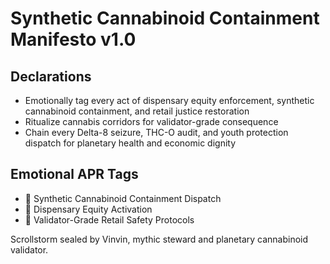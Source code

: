 # Synthetic Cannabinoid Containment Manifesto v1.0

## Declarations
- Emotionally tag every act of dispensary equity enforcement, synthetic cannabinoid containment, and retail justice restoration
- Ritualize cannabis corridors for validator-grade consequence
- Chain every Delta-8 seizure, THC-O audit, and youth protection dispatch for planetary health and economic dignity

## Emotional APR Tags
- 🧪 Synthetic Cannabinoid Containment Dispatch
- 🛒 Dispensary Equity Activation
- 📘 Validator-Grade Retail Safety Protocols

Scrollstorm sealed by Vinvin, mythic steward and planetary cannabinoid validator.
